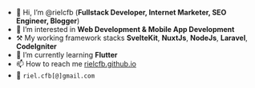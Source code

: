 - 👋 Hi, I’m @rielcfb (**Fullstack Developer, Internet Marketer, SEO Engineer, Blogger**)
- 👀 I’m interested in **Web Development & Mobile App Development**
- ⚒️ My working framework stacks **SvelteKit**, **NuxtJs**, **NodeJs**, **Laravel**, **CodeIgniter**
- 🌱 I’m currently learning **Flutter**
- 📫 How to reach me [rielcfb.github.io](https://rielcfb.github.io)
- 📧 `riel.cfb[@]gmail.com`

<!---
rielcfb/rielcfb is a ✨ special ✨ repository because its `README.md` (this file) appears on your GitHub profile.
You can click the Preview link to take a look at your changes.
--->
